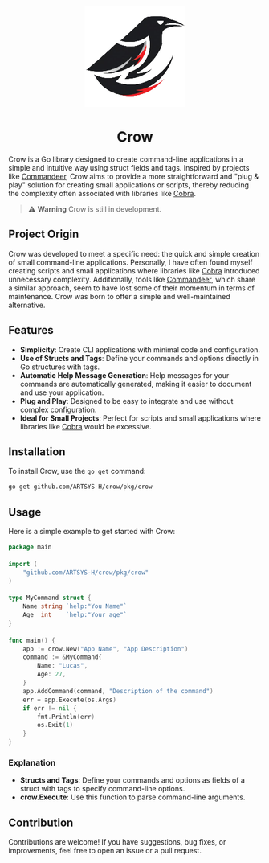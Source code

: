 <div align="center">
    <img src="./assets/images/logo-crow.png" alt="Crow Logo">
    <h1>Crow</h1>
</div>

Crow is a Go library designed to create command-line applications in a simple and intuitive way using struct fields and tags. Inspired by projects like [Commandeer](commandeer), Crow aims to provide a more straightforward and "plug & play" solution for creating small applications or scripts, thereby reducing the complexity often associated with libraries like [Cobra](cobra).

> :warning: **Warning** Crow is still in development.

## Project Origin

Crow was developed to meet a specific need: the quick and simple creation of small command-line applications. Personally, I have often found myself creating scripts and small applications where libraries like [Cobra](cobra) introduced unnecessary complexity. Additionally, tools like [Commandeer](commandeer), which share a similar approach, seem to have lost some of their momentum in terms of maintenance. Crow was born to offer a simple and well-maintained alternative.

## Features

- **Simplicity**: Create CLI applications with minimal code and configuration.
- **Use of Structs and Tags**: Define your commands and options directly in Go structures with tags.
- **Automatic Help Message Generation**: Help messages for your commands are automatically generated, making it easier to document and use your application.
- **Plug and Play**: Designed to be easy to integrate and use without complex configuration.
- **Ideal for Small Projects**: Perfect for scripts and small applications where libraries like [Cobra](cobra) would be excessive.

## Installation

To install Crow, use the `go get` command:

```bash
go get github.com/ARTSYS-H/crow/pkg/crow
```

## Usage

Here is a simple example to get started with Crow:
```go
package main

import (
    "github.com/ARTSYS-H/crow/pkg/crow"
)

type MyCommand struct {
    Name string `help:"You Name"`
    Age  int    `help:"Your age"`
}

func main() {
    app := crow.New("App Name", "App Description")
    command := &MyCommand{
        Name: "Lucas",
        Age: 27,
    }
    app.AddCommand(command, "Description of the command")
    err = app.Execute(os.Args)
    if err != nil {
        fmt.Println(err)
        os.Exit(1)
    }
}
```

### Explanation

- **Structs and Tags**: Define your commands and options as fields of a struct with tags to specify command-line options.
- **crow.Execute**: Use this function to parse command-line arguments.

## Contribution

Contributions are welcome! If you have suggestions, bug fixes, or improvements, feel free to open an issue or a pull request.

[commandeer]: (https://github.com/jaffee/commandeer)
[cobra]: (https://github.com/spf13/cobra)
